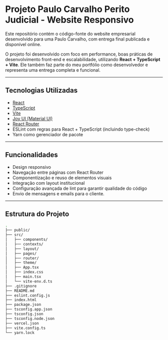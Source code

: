 # Projeto Paulo Carvalho Perito Judicial - Website Responsivo

Este repositório contém o código-fonte do website empresarial desenvolvido para uma Paulo Carvalho, com entrega final publicada e disponível online.

O projeto foi desenvolvido com foco em performance, boas práticas de desenvolvimento front-end e escalabilidade, utilizando **React + TypeScript + Vite**. Ele também faz parte do meu portfólio como desenvolvedor e representa uma entrega completa e funcional.

---

## Tecnologias Utilizadas

- [React](https://reactjs.org/)
- [TypeScript](https://www.typescriptlang.org/)
- [Vite](https://vitejs.dev/)
- [Joy UI (Material UI)](https://mui.com/joy-ui/)
- [React Router](https://reactrouter.com/)
- ESLint com regras para React + TypeScript (incluindo type-check)
- Yarn como gerenciador de pacote

---

## Funcionalidades

- Design responsivo
- Navegação entre páginas com React Router
- Componentização e reuso de elementos visuais
- Integração com layout institucional
- Configuração avançada de lint para garantir qualidade do código
- Envio de mensagens e emails para o cliente. 

---

## Estrutura do Projeto

```bash
.
├── public/
├── src/
│   ├── components/
│   ├── contexts/
│   ├── layout/
│   ├── pages/
│   ├── router/
│   ├── theme/
│   ├── App.tsx
│   ├── index.css
│   ├── main.tsx
│   └── vite-env.d.ts
├── .gitignore
├── README.md
├── eslint.config.js
├── index.html
├── package.json
├── tsconfig.app.json
├── tsconfig.json
├── tsconfig.node.json
├── vercel.json
├── vite.config.ts
└── yarn.lock
        

